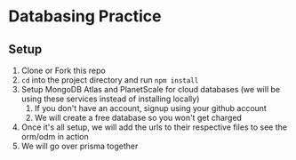 # Databasing Practice

## Setup

1. Clone or Fork this repo
2. `cd` into the project directory and run `npm install`
3. Setup MongoDB Atlas and PlanetScale for cloud databases (we will be using these services instead of installing locally)
   1. If you don't have an account, signup using your github account
   2. We will create a free database so you won't get charged
4. Once it's all setup, we will add the urls to their respective files to see the orm/odm in action
5. We will go over prisma together
